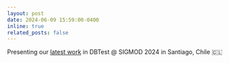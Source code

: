 ```yaml
---
layout: post
date: 2024-06-09 15:59:00-0400
inline: true
related_posts: false
---
```


Presenting our [latest work](https://disc.bu.edu/papers/dbtest24-bliss) in DBTest @ SIGMOD 2024 in Santiago, Chile 🇨🇱
